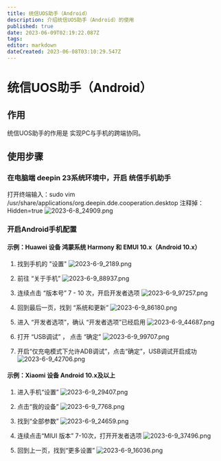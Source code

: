 ```yaml
---
title: 统信UOS助手（Android）
description: 介绍统信UOS助手（Android）的使用
published: true
date: 2023-06-09T02:19:22.087Z
tags: 
editor: markdown
dateCreated: 2023-06-08T03:10:29.547Z
---
```


# 统信UOS助手（Android）
## 作用
统信UOS助手的作用是 实现PC与手机的跨端协同。
## 使用步骤
### 在电脑端 deepin 23系统环境中，开启 统信手机助手
打开终端输入：sudo vim /usr/share/applications/org.deepin.dde.cooperation.desktop
注释掉：Hidden=true
![2023-6-8_24909.png](/2023-6-8_24909.png)

### 开启Android手机配置
#### 示例：Huawei 设备 鸿蒙系统 Harmony 和 EMUI 10.x（Android 10.x）
1. 找到手机的 "设置"
![2023-6-9_2189.png](/2023-6-9_2189.png)

2. 前往 “关于手机”
![2023-6-9_88937.png](/2023-6-9_88937.png)

3. 连续点击 “版本号” 7 - 10 次，开启开发者选项
![2023-6-9_97257.png](/2023-6-9_97257.png)

4. 回到最后一页，找到 “系统和更新”
![2023-6-9_86180.png](/2023-6-9_86180.png)

5. 进入 “开发者选项”，确认 “开发者选项”已经启用
![2023-6-9_44687.png](/2023-6-9_44687.png)

6. 打开 “USB调试” ， 点击 “确定”
![2023-6-9_99707.png](/2023-6-9_99707.png)

7. 开启“仅充电模式下允许ADB调试”，点击“确定”，USB调试开启成功
![2023-6-9_42706.png](/2023-6-9_42706.png)

#### 示例：Xiaomi 设备 Android 10.x及以上
1. 进入手机“设置”
![2023-6-9_29407.png](/2023-6-9_29407.png)

2. 点击“我的设备”
![2023-6-9_7768.png](/2023-6-9_7768.png)

3. 找到“全部参数”
![2023-6-9_24659.png](/2023-6-9_24659.png)

4. 连续点击“MIUI 版本” 7-10次，打开开发者选项
![2023-6-9_37496.png](/2023-6-9_37496.png)

5. 回到上一页，找到“更多设置”
![2023-6-9_16036.png](/2023-6-9_16036.png)

